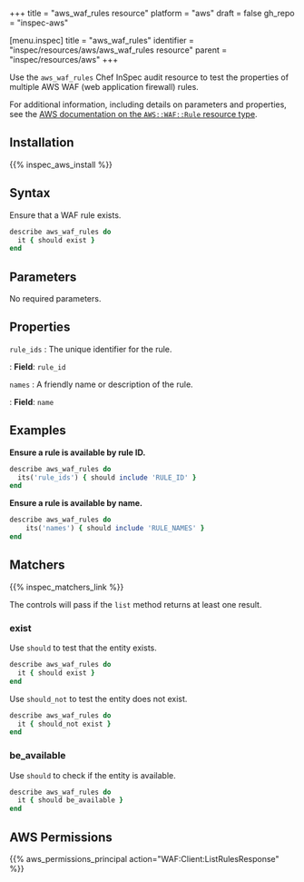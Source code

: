 +++
title = "aws_waf_rules resource"
platform = "aws"
draft = false
gh_repo = "inspec-aws"

[menu.inspec]
title = "aws_waf_rules"
identifier = "inspec/resources/aws/aws_waf_rules resource"
parent = "inspec/resources/aws"
+++

Use the `aws_waf_rules` Chef InSpec audit resource to test the properties of multiple AWS WAF (web application firewall) rules.

For additional information, including details on parameters and properties, see the [AWS documentation on the `AWS::WAF::Rule` resource type](https://docs.aws.amazon.com/AWSCloudFormation/latest/UserGuide/aws-resource-waf-rule.html).

## Installation

{{% inspec_aws_install %}}

## Syntax

Ensure that a WAF rule exists.

```ruby
describe aws_waf_rules do
  it { should exist }
end
```

## Parameters

No required parameters.

## Properties

`rule_ids`
: The unique identifier for the rule.

: **Field**: `rule_id`

`names`
: A friendly name or description of the rule.

: **Field**: `name`

## Examples

**Ensure a rule is available by rule ID.**

```ruby
describe aws_waf_rules do
  its('rule_ids') { should include 'RULE_ID' }
end
```

**Ensure a rule is available by name.**

```ruby
describe aws_waf_rules do
    its('names') { should include 'RULE_NAMES' }
end
```

## Matchers

{{% inspec_matchers_link %}}

The controls will pass if the `list` method returns at least one result.

### exist

Use `should` to test that the entity exists.

```ruby
describe aws_waf_rules do
  it { should exist }
end
```

Use `should_not` to test the entity does not exist.

```ruby
describe aws_waf_rules do
  it { should_not exist }
end
```

### be_available

Use `should` to check if the entity is available.

```ruby
describe aws_waf_rules do
  it { should be_available }
end
```

## AWS Permissions

{{% aws_permissions_principal action="WAF:Client:ListRulesResponse" %}}
